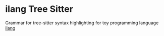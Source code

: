 # ilang Tree Sitter

Grammar for tree-sitter syntax highlighting for toy programming language [ilang](https://github.com/isaacwengler/ilang)
